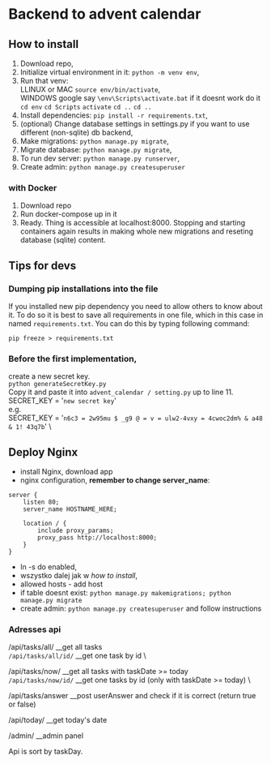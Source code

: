 # Backend to advent calendar

## How to install
1. Download repo, 
2. Initialize virtual environment in it: `python -m venv env`,
3. Run that venv: \
    LLINUX or MAC `source env/bin/activate`, \
    WINDOWS google say `\env\Scripts\activate.bat` if it doesnt work do it `cd env` `cd Scripts` `activate` `cd ..` `cd ..`
4. Install dependencies: `pip install -r requirements.txt`,
5. (optional) Change database settings in settings.py if you want to use different (non-sqlite) db backend, 
6. Make migrations: `python manage.py migrate`,
7. Migrate database: `python manage.py migrate`,
8. To run dev server: `python manage.py runserver`,
9. Create admin: `python manage.py createsuperuser`

### with Docker
1. Download repo
2. Run docker-compose up in it
3. Ready. Thing is accessible at localhost:8000. Stopping and starting containers again results in making whole new migrations and reseting database (sqlite) content. 

## Tips for devs

### Dumping pip installations into the file
If you installed new pip dependency you need to allow others to know about it. To do so it is best to save all requirements
in one file, which in this case in named `requirements.txt`. You can do this by typing following command: 

`pip freeze > requirements.txt`

### Before the first implementation, 
create a new secret key. \
`python generateSecretKey.py` \
Copy it and paste it into `advent_calendar / setting.py` up to line 11. \
SECRET_KEY = '`new secret key`' \
e.g. \
SECRET_KEY = '`n6c3 = 2w95mu $ _g9 @ = v = ulw2-4vxy = 4cwoc2dm% & a48 & 1! 43q7b`' \

## Deploy Nginx
- install Nginx, download app
- nginx configuration, **remember to change server_name**: 
```
server {
    listen 80;
    server_name HOSTNAME_HERE;

    location / {
        include proxy_params;
        proxy_pass http://localhost:8000;
    }
}
```
- ln -s do enabled,
- wszystko dalej jak w *how to install*,
- allowed hosts - add host
- if table doesnt exist: `python manage.py makemigrations; python manage.py migrate`
- create admin: `python manage.py createsuperuser` and follow instructions

### Adresses api
/api/tasks/all/     __get all tasks \
`/api/tasks/all/id/`     __get one task by id \

/api/tasks/now/     __get all tasks with taskDate >= today \
`/api/tasks/now/id/`    __get one tasks by id (only with taskDate >= today) \

/api/tasks/answer     __post userAnswer and check if it is correct (return true or false)

/api/today/     __get today's date

/admin/     __admin panel

Api is sort by taskDay.
